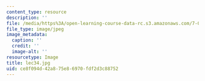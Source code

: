 ```yaml
---
content_type: resource
description: ''
file: /media/https%3A/open-learning-course-data-rc.s3.amazonaws.com/7-012-introduction-to-biology-fall-2004/ce8f094d42a875e86970fdf2d3c88752_lec34.jpg
file_type: image/jpeg
image_metadata:
  caption: ''
  credit: ''
  image-alt: ''
resourcetype: Image
title: lec34.jpg
uid: ce8f094d-42a8-75e8-6970-fdf2d3c88752
---
```

